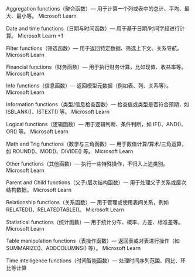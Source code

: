 Aggregation functions（聚合函数）— 用于计算一个列或表中的总计、平均、最大、最小等。 
Microsoft Learn

Date and time functions（日期与时间函数）— 用于基于日期/时间字段进行计算。 
Microsoft Learn
+1

Filter functions（筛选函数）— 用于返回特定数据、筛选上下文、关系导航。 
Microsoft Learn

Financial functions（财务函数）— 用于执行财务计算，比如现值、收益率等。 
Microsoft Learn

Info functions（信息函数）— 返回模型元数据（例如表、列、关系等）。 
Microsoft Learn

Information functions（类型/信息检查函数）— 检查值或类型是否符合预期，如 ISBLANK()、ISTEXT() 等。 
Microsoft Learn

Logical functions（逻辑函数）— 用于逻辑判断、条件判断，如 IF()、AND()、OR() 等。 
Microsoft Learn

Math and Trig functions（数学与三角函数）— 用于数值计算/算术/三角运算，如 ROUND()、MOD()、DIVIDE() 等。 
Microsoft Learn

Other functions（其他函数）— 执行一些特殊操作，不归入上述类别。 
Microsoft Learn

Parent and Child functions（父子/层次结构函数）— 用于处理父子关系或层次结构数据。 
Microsoft Learn

Relationship functions（关系函数）— 用于管理或使用表间关系，例如 RELATED()、RELATEDTABLE()。 
Microsoft Learn

Statistical functions（统计函数）— 用于统计分布、概率、方差、标准差等。 
Microsoft Learn

Table manipulation functions（表操作函数）— 返回表或对表进行操作（如 SUMMARIZE()、ADD​​COLUMNS() 等）。 
Microsoft Learn

Time intelligence functions（时间智能函数）— 处理时间序列范围、同比、环比等计算
